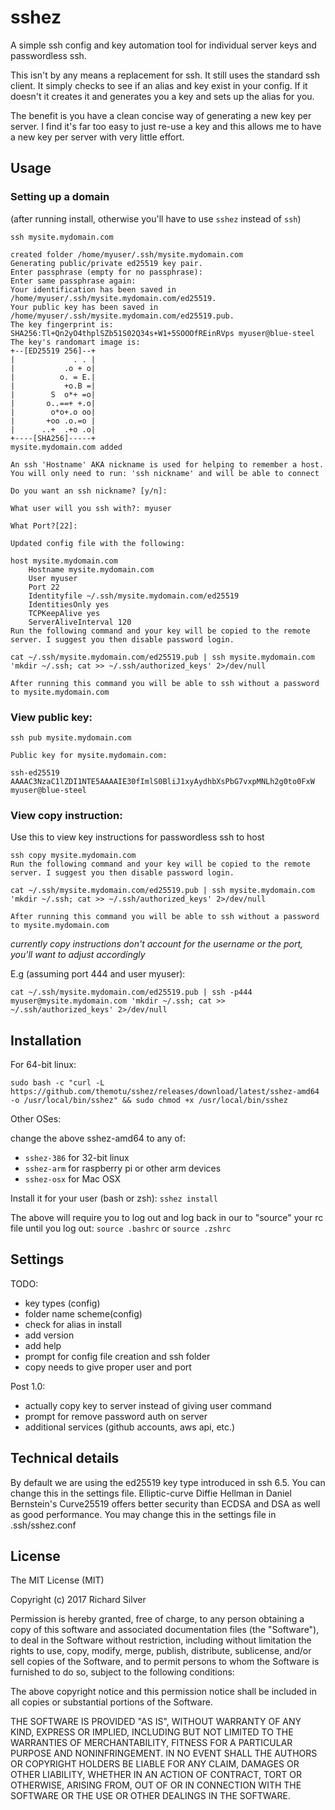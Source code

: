 # sshez
A simple ssh config and key automation tool for individual server keys and passwordless ssh.

This isn't by any means a replacement for ssh. It still uses the standard ssh client. It simply checks to see if an alias and key exist in your config. If it doesn't it creates it and generates you a key and sets up the alias for you.

The benefit is you have a clean concise way of generating a new key per server. I find it's far too easy to just re-use a key and this allows me to have a new key per server with very little effort.


## Usage

### Setting up a domain
(after running install, otherwise you'll have to use `sshez` instead of `ssh`)
```
ssh mysite.mydomain.com

created folder /home/myuser/.ssh/mysite.mydomain.com
Generating public/private ed25519 key pair.
Enter passphrase (empty for no passphrase): 
Enter same passphrase again: 
Your identification has been saved in /home/myuser/.ssh/mysite.mydomain.com/ed25519.
Your public key has been saved in /home/myuser/.ssh/mysite.mydomain.com/ed25519.pub.
The key fingerprint is:
SHA256:Tl+Qn2yO4thplSZb51S02Q34s+W1+5SOOOfREinRVps myuser@blue-steel
The key's randomart image is:
+--[ED25519 256]--+
|             . . |
|           .o + o|
|          o. = E.|
|           +o.B =|
|        S  o*+ =o|
|       o..==+ +.o|
|        o*o+.o oo|
|       +oo .o.=o |
|      ..+  .+o .o|
+----[SHA256]-----+
mysite.mydomain.com added

An ssh 'Hostname' AKA nickname is used for helping to remember a host. You will only need to run: 'ssh nickname' and will be able to connect

Do you want an ssh nickname? [y/n]: 

What user will you ssh with?: myuser

What Port?[22]: 

Updated config file with the following:

host mysite.mydomain.com
	Hostname mysite.mydomain.com
	User myuser
	Port 22
	Identityfile ~/.ssh/mysite.mydomain.com/ed25519
	IdentitiesOnly yes
	TCPKeepAlive yes
	ServerAliveInterval 120
Run the following command and your key will be copied to the remote server. I suggest you then disable password login.

cat ~/.ssh/mysite.mydomain.com/ed25519.pub | ssh mysite.mydomain.com 'mkdir ~/.ssh; cat >> ~/.ssh/authorized_keys' 2>/dev/null 

After running this command you will be able to ssh without a password to mysite.mydomain.com
```
### View public key:
```
ssh pub mysite.mydomain.com

Public key for mysite.mydomain.com:

ssh-ed25519 AAAAC3NzaC1lZDI1NTE5AAAAIE30fImlS0BliJ1xyAydhbXsPbG7vxpMNLh2g0to0FxW myuser@blue-steel
```

### View copy instruction:
Use this to view key instructions for passwordless ssh to host
```
ssh copy mysite.mydomain.com
Run the following command and your key will be copied to the remote server. I suggest you then disable password login.

cat ~/.ssh/mysite.mydomain.com/ed25519.pub | ssh mysite.mydomain.com 'mkdir ~/.ssh; cat >> ~/.ssh/authorized_keys' 2>/dev/null

After running this command you will be able to ssh without a password to mysite.mydomain.com
```

*currently copy instructions don't account for the username or the port, you'll want to adjust accordingly*

E.g (assuming port 444 and user myuser):

`cat ~/.ssh/mysite.mydomain.com/ed25519.pub | ssh -p444 myuser@mysite.mydomain.com 'mkdir ~/.ssh; cat >> ~/.ssh/authorized_keys' 2>/dev/null`


## Installation

For 64-bit linux:

`sudo bash -c "curl -L https://github.com/themotu/sshez/releases/download/latest/sshez-amd64 -o /usr/local/bin/sshez" && sudo chmod +x /usr/local/bin/sshez`

Other OSes:

change the above sshez-amd64 to any of:

* `sshez-386` for 32-bit linux
* `sshez-arm` for raspberry pi or other arm devices
* `sshez-osx` for Mac OSX

Install it for your user (bash or zsh):
`sshez install`

The above will require you to log out and log back in our to "source" your rc file until you log out: `source .bashrc` or `source .zshrc`

## Settings
TODO: 
* key types (config)
* folder name scheme(config)
* check for alias in install
* add version
* add help
* prompt for config file creation and ssh folder
* copy needs to give proper user and port

Post 1.0:
* actually copy key to server instead of giving user command
* prompt for remove password auth on server
* additional services (github accounts, aws api, etc.)

## Technical details

By default we are using the ed25519 key type introduced in ssh 6.5. You can change this in the settings file. Elliptic-curve Diffie Hellman in Daniel Bernstein's Curve25519 offers better security than ECDSA and DSA as well as good performance. You may change this in the settings file in .ssh/sshez.conf

## License

The MIT License (MIT)

Copyright (c) 2017 Richard Silver

Permission is hereby granted, free of charge, to any person obtaining a copy
of this software and associated documentation files (the "Software"), to deal
in the Software without restriction, including without limitation the rights
to use, copy, modify, merge, publish, distribute, sublicense, and/or sell
copies of the Software, and to permit persons to whom the Software is
furnished to do so, subject to the following conditions:

The above copyright notice and this permission notice shall be included in
all copies or substantial portions of the Software.

THE SOFTWARE IS PROVIDED "AS IS", WITHOUT WARRANTY OF ANY KIND, EXPRESS OR
IMPLIED, INCLUDING BUT NOT LIMITED TO THE WARRANTIES OF MERCHANTABILITY,
FITNESS FOR A PARTICULAR PURPOSE AND NONINFRINGEMENT.  IN NO EVENT SHALL THE
AUTHORS OR COPYRIGHT HOLDERS BE LIABLE FOR ANY CLAIM, DAMAGES OR OTHER
LIABILITY, WHETHER IN AN ACTION OF CONTRACT, TORT OR OTHERWISE, ARISING FROM,
OUT OF OR IN CONNECTION WITH THE SOFTWARE OR THE USE OR OTHER DEALINGS IN
THE SOFTWARE.